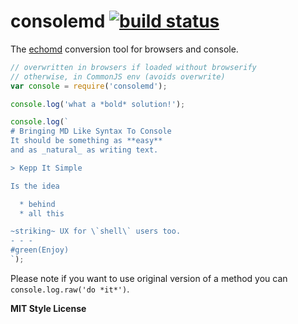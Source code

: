 # consolemd [![build status](https://travis-ci.org/WebReflection/consolemd.svg)](https://travis-ci.org/WebReflection/consolemd)
The [echomd](https://github.com/WebReflection/echomd) conversion tool for browsers and console.

```js
// overwritten in browsers if loaded without browserify
// otherwise, in CommonJS env (avoids overwrite)
var console = require('consolemd');

console.log('what a *bold* solution!');

console.log(`
# Bringing MD Like Syntax To Console
It should be something as **easy**
and as _natural_ as writing text.

> Kepp It Simple

Is the idea

  * behind
  * all this

~striking~ UX for \`shell\` users too.
- - -
#green(Enjoy)
`);
```

Please note if you want to use original version of a method you can `console.log.raw('do *it*')`.

**MIT Style License**
